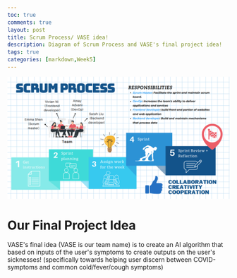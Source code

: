 ```yaml
---
toc: true
comments: true
layout: post
title: Scrum Process/ VASE idea!
description: Diagram of Scrum Process and VASE's final project idea!
tags: true
categories: [markdown,Week5]
---
```

<img src= "https://github.com/sarahliu2006/Sarah-Liu/blob/01575f353381ddcd0c7f1d5d07d834f8575af09f/images/scrumprocess.PNG?raw=true">

# Our Final Project Idea
VASE's final idea (VASE is our team name) is to create an AI algorithm that based on inputs of the user's symptoms to create outputs on the user's sicknesses! (specifically towards helping user discern between COVID-symptoms and common cold/fever/cough symptoms)